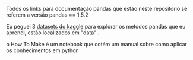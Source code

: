 Todos os links para documentação pandas que estão neste repositório se referem a versão pandas == 1.5.2

Eu peguei 3 [datasets do kaggle](https://www.kaggle.com/datasets/cedricaubin/linkedin-data-analyst-jobs-listings) para explorar os metodos pandas que eu aprendi, estão localizados em "data" .

o How To Make é um notebook que cotém um manual sobre como aplicar os conhecimentos em python